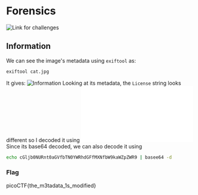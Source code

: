 # Forensics
![Link](https://play.picoctf.org/practice?category=4&page=1) for challenges

## Information
We can see the image's metadata using `exiftool` as:
```bash
exiftool cat.jpg
```
It gives: 
  ![Information](Images/Information.jpg)
Looking at its metadata, the `License` string looks different so I decoded it using ![Cyberchef](cyberchef.org)
Since its base64 decoded, we can also decode it using
```bash
echo cGljb0NURnt0aGVfbTN0YWRhdGFfMXNfbW9kaWZpZWR9 | basee64 -d
```
### Flag
picoCTF{the_m3tadata_1s_modified} 

